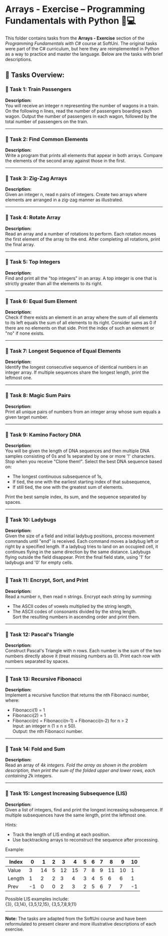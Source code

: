 # Arrays - Exercise – Programming Fundamentals with Python 🧑💻

This folder contains tasks from the **Arrays - Exercise** section of the _Programming Fundamentals with C#_ course at SoftUni. The original tasks were part of the C# curriculum, but here they are reimplemented in Python as a way to practice and master the language. Below are the tasks with brief descriptions.

## 🔧 Tasks Overview:

### 📝 Task 1: Train Passengers  
**Description:**  
You will receive an integer n representing the number of wagons in a train. On the following n lines, read the number of passengers boarding each wagon. Output the number of passengers in each wagon, followed by the total number of passengers on the train.

---

### 📝 Task 2: Find Common Elements  
**Description:**  
Write a program that prints all elements that appear in both arrays. Compare the elements of the second array against those in the first.

---

### 📝 Task 3: Zig-Zag Arrays  
**Description:**  
Given an integer n, read n pairs of integers. Create two arrays where elements are arranged in a zig-zag manner as illustrated.

---

### 📝 Task 4: Rotate Array  
**Description:**  
Read an array and a number of rotations to perform. Each rotation moves the first element of the array to the end. After completing all rotations, print the final array.

---

### 📝 Task 5: Top Integers  
**Description:**  
Find and print all the "top integers" in an array. A top integer is one that is strictly greater than all the elements to its right.

---

### 📝 Task 6: Equal Sum Element  
**Description:**  
Check if there exists an element in an array where the sum of all elements to its left equals the sum of all elements to its right. Consider sums as 0 if there are no elements on that side. Print the index of such an element or "no" if none exists.

---

### 📝 Task 7: Longest Sequence of Equal Elements  
**Description:**  
Identify the longest consecutive sequence of identical numbers in an integer array. If multiple sequences share the longest length, print the leftmost one.

---

### 📝 Task 8: Magic Sum Pairs  
**Description:**  
Print all unique pairs of numbers from an integer array whose sum equals a given target number.

---

### 📝 Task 9: Kamino Factory DNA  
**Description:**  
You will be given the length of DNA sequences and then multiple DNA samples consisting of 0s and 1s separated by one or more '!' characters. Stop when you receive "Clone them!". Select the best DNA sequence based on:  
- The longest continuous subsequence of 1s,  
- If tied, the one with the earliest starting index of that subsequence,  
- If still tied, the one with the greatest sum of elements.

Print the best sample index, its sum, and the sequence separated by spaces.

---

### 📝 Task 10: Ladybugs  
**Description:**  
Given the size of a field and initial ladybug positions, process movement commands until "end" is received. Each command moves a ladybug left or right by a specified length. If a ladybug tries to land on an occupied cell, it continues flying in the same direction by the same distance. Ladybugs flying outside the field disappear. Print the final field state, using '1' for ladybugs and '0' for empty cells.

---

### 📝 Task 11: Encrypt, Sort, and Print  
**Description:**  
Read a number n, then read n strings. Encrypt each string by summing:  
- The ASCII codes of vowels multiplied by the string length,  
- The ASCII codes of consonants divided by the string length.  
Sort the resulting numbers in ascending order and print them.

---

### 📝 Task 12: Pascal's Triangle  
**Description:**  
Construct Pascal's Triangle with n rows. Each number is the sum of the two numbers directly above it (treat missing numbers as 0). Print each row with numbers separated by spaces.

---

### 📝 Task 13: Recursive Fibonacci  
**Description:**  
Implement a recursive function that returns the nth Fibonacci number, where:  
- Fibonacci(1) = 1  
- Fibonacci(2) = 1  
- Fibonacci(n) = Fibonacci(n-1) + Fibonacci(n-2) for n > 2  
Input: an integer n (1 ≤ n ≤ 50).  
Output: the nth Fibonacci number.

---

### 📝 Task 14: Fold and Sum  
**Description:**  
Read an array of 4*k integers. Fold the array as shown in the problem description, then print the sum of the folded upper and lower rows, each containing 2*k integers.

---

### 📝 Task 15: Longest Increasing Subsequence (LIS)  
**Description:**  
Given a list of integers, find and print the longest increasing subsequence. If multiple subsequences have the same length, print the leftmost one.

Hints:  
- Track the length of LIS ending at each position.  
- Use backtracking arrays to reconstruct the sequence after processing.

Example:

| Index | 0 | 1  | 2 | 3  | 4  | 5 | 6 | 7 | 8 | 9 | 10 |
|-------|---|----|---|----|----|---|---|---|---|---|----|
| Value | 3 | 14 | 5 | 12 | 15 | 7 | 8 | 9 |11 |10 | 1  |
| Length| 1 | 2  | 2 | 3  | 4  | 3 | 4 | 5 | 6 | 6 | 1  |
| Prev  | -1| 0  | 0 | 2  | 3  | 2 | 5 | 6 | 7 | 7 | -1 |

Possible LIS examples include:  
{3}, {3,14}, {3,5,12,15}, {3,5,7,8,9,11}

---

**Note:** The tasks are adapted from the SoftUni course and have been reformulated to present clearer and more illustrative descriptions of each exercise.
